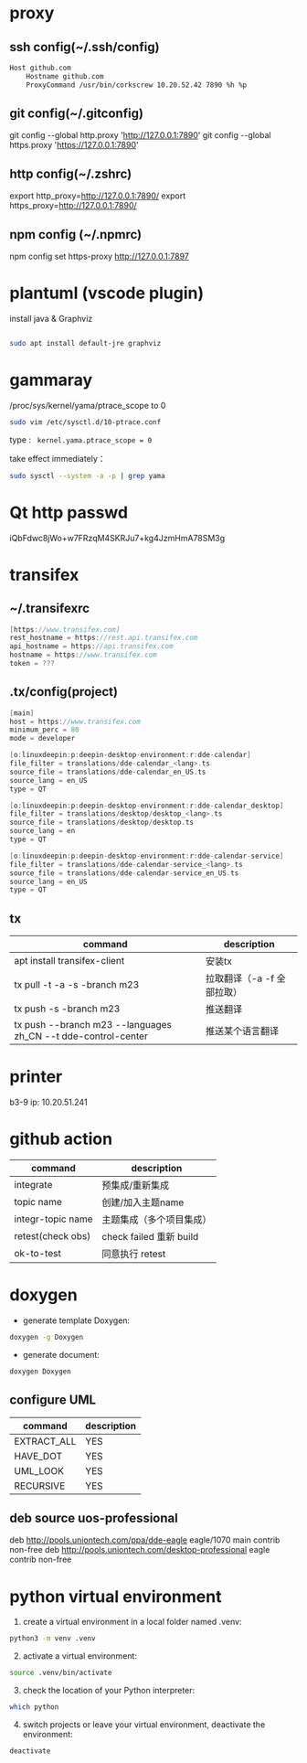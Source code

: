 # proxy

## ssh config(~/.ssh/config)

``` sh
Host github.com
    Hostname github.com
    ProxyCommand /usr/bin/corkscrew 10.20.52.42 7890 %h %p
```

## git config(~/.gitconfig)

git config --global http.proxy 'http://127.0.0.1:7890'
git config --global https.proxy 'https://127.0.0.1:7890'

## http config(~/.zshrc)

export http_proxy=http://127.0.0.1:7890/
export https_proxy=http://127.0.0.1:7890/

## npm config (~/.npmrc)

npm config set https-proxy http://127.0.0.1:7897

# plantuml (vscode plugin)

install java & Graphviz
``` sh

sudo apt install default-jre graphviz
```

# gammaray

/proc/sys/kernel/yama/ptrace_scope to 0

``` sh
sudo vim /etc/sysctl.d/10-ptrace.conf
```
type : ` kernel.yama.ptrace_scope = 0`

take effect immediately：

``` sh
sudo sysctl --system -a -p | grep yama
```

# Qt http passwd

iQbFdwc8jWo+w7FRzqM4SKRJu7+kg4JzmHmA78SM3g


# transifex

## ~/.transifexrc

```c
[https://www.transifex.com]
rest_hostname = https://rest.api.transifex.com
api_hostname = https://api.transifex.com
hostname = https://www.transifex.com
token = ???
```

## .tx/config(project)

``` c
[main]
host = https://www.transifex.com
minimum_perc = 80
mode = developer

[o:linuxdeepin:p:deepin-desktop-environment:r:dde-calendar]
file_filter = translations/dde-calendar_<lang>.ts
source_file = translations/dde-calendar_en_US.ts
source_lang = en_US
type = QT

[o:linuxdeepin:p:deepin-desktop-environment:r:dde-calendar_desktop]
file_filter = translations/desktop/desktop_<lang>.ts
source_file = translations/desktop/desktop.ts
source_lang = en
type = QT

[o:linuxdeepin:p:deepin-desktop-environment:r:dde-calendar-service]
file_filter = translations/dde-calendar-service_<lang>.ts
source_file = translations/dde-calendar-service_en_US.ts
source_lang = en_US
type = QT
```

## tx

| command                      | description              |
|------------------------------|--------------------------|
| apt install transifex-client | 安装tx                   |
| tx pull -t -a -s -branch m23   | 拉取翻译（-a -f 全部拉取） |
| tx push -s -branch m23         | 推送翻译                 |
 |tx push --branch m23 --languages zh_CN --t dde-control-center | 推送某个语言翻译|

# printer

b3-9 ip: 10.20.51.241

# github action

| command                      | description              |
|------------------------------|--------------------------|
| integrate                    | 预集成/重新集成          | 
| topic name                   | 创建/加入主题name        |
| integr-topic name            | 主题集成（多个项目集成） |
| retest(check obs)            | check failed 重新 build  |
| ok-to-test                   | 同意执行 retest          |

# doxygen 


- generate template Doxygen:

```sh
doxygen -g Doxygen  
```

- generate document:

```sh
doxygen Doxygen
```

## configure UML

| command                      | description              |
|------------------------------|--------------------------|
| EXTRACT_ALL                  | YES                      |
| HAVE_DOT                     | YES                      |
| UML_LOOK                     | YES                      |
| RECURSIVE                    | YES                      |

## deb source uos-professional

deb http://pools.uniontech.com/ppa/dde-eagle eagle/1070 main contrib non-free
deb http://pools.uniontech.com/desktop-professional eagle contrib non-free


# python virtual environment

1. create a virtual environment in a local folder named .venv:

```sh
python3 -m venv .venv
```

2. activate a virtual environment:

```sh
source .venv/bin/activate
```

3. check the location of your Python interpreter:

```sh
which python
```

4. switch projects or leave your virtual environment, deactivate the environment:

```sh
deactivate
```
